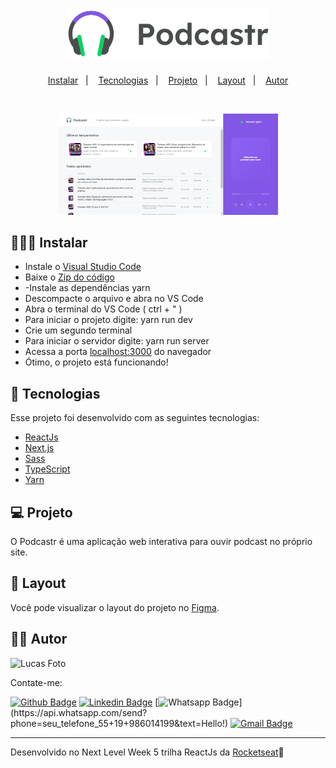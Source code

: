 <h1 align="center">
    <img alt="Podcastr" title="Podcastr" src="public/logo.svg" />
</h1>

<p align="center">
  <a href="#-instalar">Instalar</a>&nbsp;&nbsp;&nbsp;|&nbsp;&nbsp;&nbsp;
  <a href="#-tecnologias">Tecnologias</a>&nbsp;&nbsp;&nbsp;|&nbsp;&nbsp;&nbsp;
  <a href="#-projeto">Projeto</a>&nbsp;&nbsp;&nbsp;|&nbsp;&nbsp;&nbsp;
  <a href="#-layout">Layout</a>&nbsp;&nbsp;&nbsp;|&nbsp;&nbsp;&nbsp;
  <a href="#-autor">Autor</a>
</p>


<br>

<p align="center">
  <img alt="HomePage" src="public/homepage.PNG" width="70%" =>
</p>

## 👨🏾‍💻 Instalar  

- Instale o [Visual Studio Code](https://code.visualstudio.com/)
- Baixe o [Zip do código](https://github.com/lucas-souza19/PodcastrNLW5/archive/refs/heads/master.zip)
- -Instale as dependências yarn
- Descompacte o arquivo e abra no VS Code
- Abra o terminal do VS Code ( ctrl + " )
- Para iniciar o projeto digite: yarn run dev
- Crie um segundo terminal
- Para iniciar o servidor digite: yarn run server
- Acessa a porta [localhost:3000](http://localhost:3000) do navegador 
- Ótimo, o projeto está funcionando!



## 🚀 Tecnologias

Esse projeto foi desenvolvido com as seguintes tecnologias:

- [ReactJs](https://pt-br.reactjs.org/)
- [Next.js](https://nextjs.org/)
- [Sass](https://sass-lang.com/)
- [TypeScript](https://www.typescriptlang.org/)
- [Yarn](https://yarnpkg.com/)


## 💻 Projeto

O Podcastr é uma aplicação web interativa para ouvir podcast no próprio site. 

## 🔖 Layout

Você pode visualizar o layout do projeto no [Figma](https://www.figma.com/file/UwFEntsHpHYJlHNQAQr4gA/Podcastr?node-id=160%3A2761).

## ✍🏾 Autor

<img src="https://avatars.githubusercontent.com/u/62265013?s=400&u=20edcf38588be64a829cb73e1ef715ce62da8de7&v=4" width="100px;" alt="Lucas Foto"/>

Contate-me:

[![Github Badge](https://img.shields.io/badge/-Github-000?style=flat-square&logo=Github&logoColor=white&link=https://github.com/lucas-souza19)](https://github.com/lucas-souza19)
[![Linkedin Badge](https://img.shields.io/badge/-LinkedIn-blue?style=flat-square&logo=Linkedin&logoColor=white&link=https://www.linkedin.com/in/lucas-souza19/)](https://www.linkedin.com/in/lucas-souza19/)
[![Whatsapp Badge](https://img.shields.io/badge/-Whatsapp-4CA143?style=flat-square&labelColor=4CA143&logo=whatsapp&logoColor=white&link=https://api.whatsapp.com/send?phone=seu_telefone_55+19+986014199&text=Hello!)](https://api.whatsapp.com/send?phone=seu_telefone_55+19+986014199&text=Hello!)
[![Gmail Badge](https://img.shields.io/badge/-Gmail-c14438?style=flat-square&logo=Gmail&logoColor=white&link=mailto:mailto:lucassouzacps19@gmail.com)](mailto:lucassouzacps19@gmail.com)

---
   
Desenvolvido no Next Level Week 5 trilha ReactJs da [Rocketseat](https://rocketseat.com.br/)🚀

